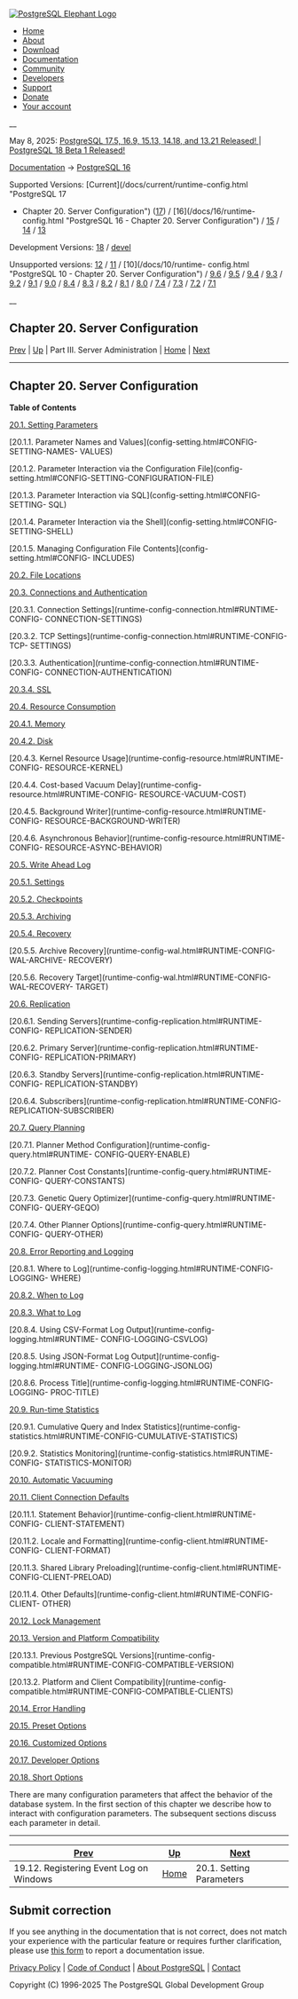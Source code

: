 [ ![PostgreSQL Elephant Logo](/media/img/about/press/elephant.png) ](/)

  * [Home](/ "Home")
  * [About](/about/ "About")
  * [Download](/download/ "Download")
  * [Documentation](/docs/ "Documentation")
  * [Community](/community/ "Community")
  * [Developers](/developer/ "Developers")
  * [Support](/support/ "Support")
  * [Donate](/about/donate/ "Donate")
  * [Your account](/account/ "Your account")

__

May 8, 2025: [ PostgreSQL 17.5, 16.9, 15.13, 14.18, and 13.21 Released! ](/about/news/postgresql-175-169-1513-1418-and-1321-released-3072/) | [ PostgreSQL 18 Beta 1 Released! ](/about/news/postgresql-18-beta-1-released-3070/)

[Documentation](/docs/ "Documentation") -> [PostgreSQL
16](/docs/16/index.html)

Supported Versions: [Current](/docs/current/runtime-config.html "PostgreSQL 17
- Chapter 20. Server Configuration") ([17](/docs/17/runtime-config.html
"PostgreSQL 17 - Chapter 20. Server Configuration")) / [16](/docs/16/runtime-
config.html "PostgreSQL 16 - Chapter 20. Server Configuration") /
[15](/docs/15/runtime-config.html "PostgreSQL 15 - Chapter 20. Server
Configuration") / [14](/docs/14/runtime-config.html "PostgreSQL 14 -
Chapter 20. Server Configuration") / [13](/docs/13/runtime-config.html
"PostgreSQL 13 - Chapter 20. Server Configuration")

Development Versions: [18](/docs/18/runtime-config.html "PostgreSQL 18 -
Chapter 20. Server Configuration") / [devel](/docs/devel/runtime-config.html
"PostgreSQL devel - Chapter 20. Server Configuration")

Unsupported versions: [12](/docs/12/runtime-config.html "PostgreSQL 12 -
Chapter 20. Server Configuration") / [11](/docs/11/runtime-config.html
"PostgreSQL 11 - Chapter 20. Server Configuration") / [10](/docs/10/runtime-
config.html "PostgreSQL 10 - Chapter 20. Server Configuration") /
[9.6](/docs/9.6/runtime-config.html "PostgreSQL 9.6 - Chapter 20. Server
Configuration") / [9.5](/docs/9.5/runtime-config.html "PostgreSQL 9.5 -
Chapter 20. Server Configuration") / [9.4](/docs/9.4/runtime-config.html
"PostgreSQL 9.4 - Chapter 20. Server Configuration") /
[9.3](/docs/9.3/runtime-config.html "PostgreSQL 9.3 - Chapter 20. Server
Configuration") / [9.2](/docs/9.2/runtime-config.html "PostgreSQL 9.2 -
Chapter 20. Server Configuration") / [9.1](/docs/9.1/runtime-config.html
"PostgreSQL 9.1 - Chapter 20. Server Configuration") /
[9.0](/docs/9.0/runtime-config.html "PostgreSQL 9.0 - Chapter 20. Server
Configuration") / [8.4](/docs/8.4/runtime-config.html "PostgreSQL 8.4 -
Chapter 20. Server Configuration") / [8.3](/docs/8.3/runtime-config.html
"PostgreSQL 8.3 - Chapter 20. Server Configuration") /
[8.2](/docs/8.2/runtime-config.html "PostgreSQL 8.2 - Chapter 20. Server
Configuration") / [8.1](/docs/8.1/runtime-config.html "PostgreSQL 8.1 -
Chapter 20. Server Configuration") / [8.0](/docs/8.0/runtime-config.html
"PostgreSQL 8.0 - Chapter 20. Server Configuration") /
[7.4](/docs/7.4/runtime-config.html "PostgreSQL 7.4 - Chapter 20. Server
Configuration") / [7.3](/docs/7.3/runtime-config.html "PostgreSQL 7.3 -
Chapter 20. Server Configuration") / [7.2](/docs/7.2/runtime-config.html
"PostgreSQL 7.2 - Chapter 20. Server Configuration") /
[7.1](/docs/7.1/runtime-config.html "PostgreSQL 7.1 - Chapter 20. Server
Configuration")

__

Chapter 20. Server Configuration  
---  
[Prev](event-log-registration.html "19.12. Registering Event Log on Windows")  | [Up](admin.html "Part III. Server Administration") | Part III. Server Administration | [Home](index.html "PostgreSQL 16.9 Documentation") |  [Next](config-setting.html "20.1. Setting Parameters")  
  
* * *

## Chapter 20. Server Configuration

**Table of Contents**

[20.1. Setting Parameters](config-setting.html)

    

[20.1.1. Parameter Names and Values](config-setting.html#CONFIG-SETTING-NAMES-
VALUES)

[20.1.2. Parameter Interaction via the Configuration File](config-
setting.html#CONFIG-SETTING-CONFIGURATION-FILE)

[20.1.3. Parameter Interaction via SQL](config-setting.html#CONFIG-SETTING-
SQL)

[20.1.4. Parameter Interaction via the Shell](config-setting.html#CONFIG-
SETTING-SHELL)

[20.1.5. Managing Configuration File Contents](config-setting.html#CONFIG-
INCLUDES)

[20.2. File Locations](runtime-config-file-locations.html)

[20.3. Connections and Authentication](runtime-config-connection.html)

    

[20.3.1. Connection Settings](runtime-config-connection.html#RUNTIME-CONFIG-
CONNECTION-SETTINGS)

[20.3.2. TCP Settings](runtime-config-connection.html#RUNTIME-CONFIG-TCP-
SETTINGS)

[20.3.3. Authentication](runtime-config-connection.html#RUNTIME-CONFIG-
CONNECTION-AUTHENTICATION)

[20.3.4. SSL](runtime-config-connection.html#RUNTIME-CONFIG-CONNECTION-SSL)

[20.4. Resource Consumption](runtime-config-resource.html)

    

[20.4.1. Memory](runtime-config-resource.html#RUNTIME-CONFIG-RESOURCE-MEMORY)

[20.4.2. Disk](runtime-config-resource.html#RUNTIME-CONFIG-RESOURCE-DISK)

[20.4.3. Kernel Resource Usage](runtime-config-resource.html#RUNTIME-CONFIG-
RESOURCE-KERNEL)

[20.4.4. Cost-based Vacuum Delay](runtime-config-resource.html#RUNTIME-CONFIG-
RESOURCE-VACUUM-COST)

[20.4.5. Background Writer](runtime-config-resource.html#RUNTIME-CONFIG-
RESOURCE-BACKGROUND-WRITER)

[20.4.6. Asynchronous Behavior](runtime-config-resource.html#RUNTIME-CONFIG-
RESOURCE-ASYNC-BEHAVIOR)

[20.5. Write Ahead Log](runtime-config-wal.html)

    

[20.5.1. Settings](runtime-config-wal.html#RUNTIME-CONFIG-WAL-SETTINGS)

[20.5.2. Checkpoints](runtime-config-wal.html#RUNTIME-CONFIG-WAL-CHECKPOINTS)

[20.5.3. Archiving](runtime-config-wal.html#RUNTIME-CONFIG-WAL-ARCHIVING)

[20.5.4. Recovery](runtime-config-wal.html#RUNTIME-CONFIG-WAL-RECOVERY)

[20.5.5. Archive Recovery](runtime-config-wal.html#RUNTIME-CONFIG-WAL-ARCHIVE-
RECOVERY)

[20.5.6. Recovery Target](runtime-config-wal.html#RUNTIME-CONFIG-WAL-RECOVERY-
TARGET)

[20.6. Replication](runtime-config-replication.html)

    

[20.6.1. Sending Servers](runtime-config-replication.html#RUNTIME-CONFIG-
REPLICATION-SENDER)

[20.6.2. Primary Server](runtime-config-replication.html#RUNTIME-CONFIG-
REPLICATION-PRIMARY)

[20.6.3. Standby Servers](runtime-config-replication.html#RUNTIME-CONFIG-
REPLICATION-STANDBY)

[20.6.4. Subscribers](runtime-config-replication.html#RUNTIME-CONFIG-
REPLICATION-SUBSCRIBER)

[20.7. Query Planning](runtime-config-query.html)

    

[20.7.1. Planner Method Configuration](runtime-config-query.html#RUNTIME-
CONFIG-QUERY-ENABLE)

[20.7.2. Planner Cost Constants](runtime-config-query.html#RUNTIME-CONFIG-
QUERY-CONSTANTS)

[20.7.3. Genetic Query Optimizer](runtime-config-query.html#RUNTIME-CONFIG-
QUERY-GEQO)

[20.7.4. Other Planner Options](runtime-config-query.html#RUNTIME-CONFIG-
QUERY-OTHER)

[20.8. Error Reporting and Logging](runtime-config-logging.html)

    

[20.8.1. Where to Log](runtime-config-logging.html#RUNTIME-CONFIG-LOGGING-
WHERE)

[20.8.2. When to Log](runtime-config-logging.html#RUNTIME-CONFIG-LOGGING-WHEN)

[20.8.3. What to Log](runtime-config-logging.html#RUNTIME-CONFIG-LOGGING-WHAT)

[20.8.4. Using CSV-Format Log Output](runtime-config-logging.html#RUNTIME-
CONFIG-LOGGING-CSVLOG)

[20.8.5. Using JSON-Format Log Output](runtime-config-logging.html#RUNTIME-
CONFIG-LOGGING-JSONLOG)

[20.8.6. Process Title](runtime-config-logging.html#RUNTIME-CONFIG-LOGGING-
PROC-TITLE)

[20.9. Run-time Statistics](runtime-config-statistics.html)

    

[20.9.1. Cumulative Query and Index Statistics](runtime-config-
statistics.html#RUNTIME-CONFIG-CUMULATIVE-STATISTICS)

[20.9.2. Statistics Monitoring](runtime-config-statistics.html#RUNTIME-CONFIG-
STATISTICS-MONITOR)

[20.10. Automatic Vacuuming](runtime-config-autovacuum.html)

[20.11. Client Connection Defaults](runtime-config-client.html)

    

[20.11.1. Statement Behavior](runtime-config-client.html#RUNTIME-CONFIG-
CLIENT-STATEMENT)

[20.11.2. Locale and Formatting](runtime-config-client.html#RUNTIME-CONFIG-
CLIENT-FORMAT)

[20.11.3. Shared Library Preloading](runtime-config-client.html#RUNTIME-
CONFIG-CLIENT-PRELOAD)

[20.11.4. Other Defaults](runtime-config-client.html#RUNTIME-CONFIG-CLIENT-
OTHER)

[20.12. Lock Management](runtime-config-locks.html)

[20.13. Version and Platform Compatibility](runtime-config-compatible.html)

    

[20.13.1. Previous PostgreSQL Versions](runtime-config-
compatible.html#RUNTIME-CONFIG-COMPATIBLE-VERSION)

[20.13.2. Platform and Client Compatibility](runtime-config-
compatible.html#RUNTIME-CONFIG-COMPATIBLE-CLIENTS)

[20.14. Error Handling](runtime-config-error-handling.html)

[20.15. Preset Options](runtime-config-preset.html)

[20.16. Customized Options](runtime-config-custom.html)

[20.17. Developer Options](runtime-config-developer.html)

[20.18. Short Options](runtime-config-short.html)

There are many configuration parameters that affect the behavior of the
database system. In the first section of this chapter we describe how to
interact with configuration parameters. The subsequent sections discuss each
parameter in detail.

* * *

[Prev](event-log-registration.html "19.12. Registering Event Log on Windows")  | [Up](admin.html "Part III. Server Administration") |  [Next](config-setting.html "20.1. Setting Parameters")  
---|---|---  
19.12. Registering Event Log on Windows  | [Home](index.html "PostgreSQL 16.9 Documentation") |  20.1. Setting Parameters  
  
## Submit correction

If you see anything in the documentation that is not correct, does not match
your experience with the particular feature or requires further clarification,
please use [this form](/account/comments/new/16/runtime-config.html/) to
report a documentation issue.

[Privacy Policy](/about/privacypolicy) | [Code of Conduct](/about/policies/coc/) | [About PostgreSQL](/about/) | [Contact](/about/contact/)  

Copyright (C) 1996-2025 The PostgreSQL Global Development Group

